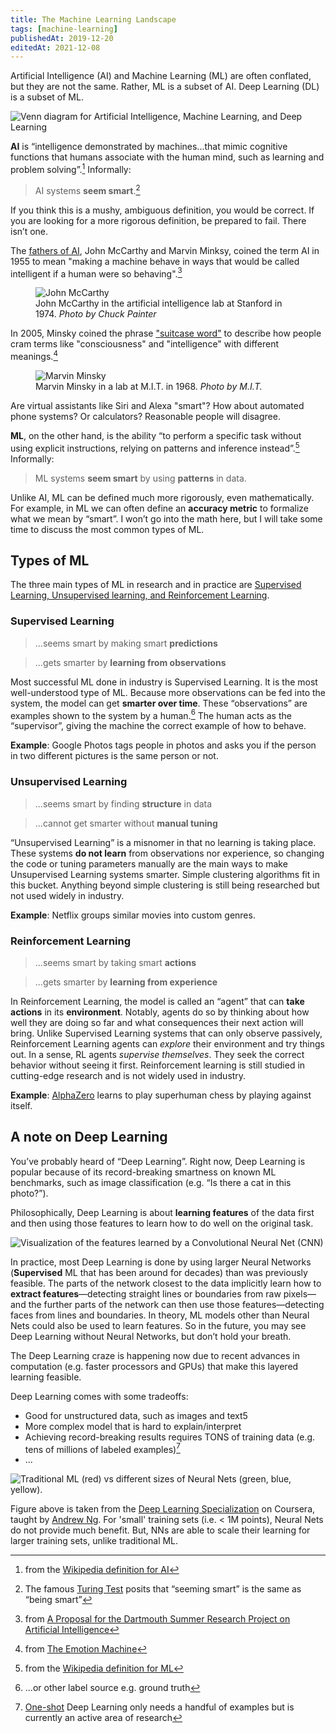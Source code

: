 ```yaml
---
title: The Machine Learning Landscape
tags: [machine-learning]
publishedAt: 2019-12-20
editedAt: 2021-12-08
---
```


Artificial Intelligence (AI) and Machine Learning (ML) are often conflated, but they are not the same. Rather, ML is a subset of AI. Deep Learning (DL) is a subset of ML.

![Venn diagram for Artificial Intelligence, Machine Learning, and Deep Learning](images/artificial-intelligence.png)

**AI** is “intelligence demonstrated by machines...that mimic cognitive functions that humans associate with the human mind, such as learning and problem solving”.[^1]
Informally:

> AI systems **seem smart**.[^2]

[^1]: from the [Wikipedia definition for AI](https://en.wikipedia.org/wiki/Artificial_intelligence)
[^2]: The famous [Turing Test](https://en.wikipedia.org/wiki/Turing_test) posits that “seeming smart” is the same as “being smart”

If you think this is a mushy, ambiguous definition, you would be correct.
If you are looking for a more rigorous definition, be prepared to fail.
There isn’t one.

The [fathers of AI](<https://en.wikipedia.org/wiki/John_McCarthy_(computer_scientist)#Contributions_in_computer_science>), John McCarthy and Marvin Minksy, coined the term AI in 1955 to mean "making a machine behave in ways that would be called intelligent if a human were so behaving".[^3]

[^3]: from [A Proposal for the Dartmouth Summer Research Project on Artificial Intelligence](http://www-formal.stanford.edu/jmc/history/dartmouth/dartmouth.html)

<figure>
  <img src="./images/john-mccarthy.jpg" alt="John McCarthy">
  <figcaption>
    <span>John McCarthy in the artificial intelligence lab at Stanford in 1974.</span>
    <i>Photo by Chuck Painter</i>
  </figcaption>
</figure>

In 2005, Minsky coined the phrase ["suitcase word"](https://alexvermeer.com/unpacking-suitcase-words/) to describe how people cram terms like "consciousness" and "intelligence" with different meanings.[^4]
[^4]: from [The Emotion Machine](https://web.media.mit.edu/~minsky/eb4.html)

<figure>
  <img src="./images/marvin-minsky.jpg" alt="Marvin Minsky">
  <figcaption>
    <span>Marvin Minsky in a lab at M.I.T. in 1968.</span>
    <i>Photo by M.I.T.</i>
  </figcaption>
</figure>

Are virtual assistants like Siri and Alexa "smart"?
How about automated phone systems?
Or calculators?
Reasonable people will disagree.

**ML**, on the other hand, is the ability “to perform a specific task without using explicit instructions, relying on patterns and inference instead”.[^5]
Informally:

> ML systems **seem smart** by using **patterns** in data.

[^5]: from the [Wikipedia definition for ML](https://en.wikipedia.org/wiki/Machine_learning)

Unlike AI, ML can be defined much more rigorously, even mathematically. For example, in ML we can often define an **accuracy metric** to formalize what we mean by “smart”. I won’t go into the math here, but I will take some time to discuss the most common types of ML.

## Types of ML

The three main types of ML in research and in practice are [Supervised Learning, Unsupervised learning, and Reinforcement Learning](https://en.wikipedia.org/wiki/Machine_learning#Types_of_learning_algorithms).

### Supervised Learning

> ...seems smart by making smart **predictions**

> ...gets smarter by **learning from observations**

Most successful ML done in industry is Supervised Learning.
It is the most well-understood type of ML.
Because more observations can be fed into the system, the model can get **smarter over time**.
These “observations” are examples shown to the system by a human.[^6]
The human acts as the “supervisor”, giving the machine the correct example of how to behave.
[^6]: ...or other label source e.g. ground truth

**Example**: Google Photos tags people in photos and asks you if the person in two different pictures is the same person or not.

### Unsupervised Learning

> ...seems smart by finding **structure** in data

> ...cannot get smarter without **manual tuning**

“Unsupervised Learning” is a misnomer in that no learning is taking place.
These systems **do not learn** from observations nor experience, so changing the code or tuning parameters manually are the main ways to make Unsupervised Learning systems smarter.
Simple clustering algorithms fit in this bucket.
Anything beyond simple clustering is still being researched but not used widely in industry.

**Example**: Netflix groups similar movies into custom genres.

### Reinforcement Learning

> ...seems smart by taking smart **actions**

> ...gets smarter by **learning from experience**

In Reinforcement Learning, the model is called an “agent” that can **take actions** in its **environment**.
Notably, agents do so by thinking about how well they are doing so far and what consequences their next action will bring.
Unlike Supervised Learning systems that can only observe passively, Reinforcement Learning agents can _explore_ their environment and try things out.
In a sense, RL agents _supervise themselves_.
They seek the correct behavior without seeing it first.
Reinforcement learning is still studied in cutting-edge research and is not widely used in industry.

**Example**: [AlphaZero](https://deepmind.com/blog/article/alphazero-shedding-new-light-grand-games-chess-shogi-and-go) learns to play superhuman chess by playing against itself.

## A note on Deep Learning

You’ve probably heard of “Deep Learning”. Right now, Deep Learning is popular because of its record-breaking smartness on known ML benchmarks, such as image classification (e.g. “Is there a cat in this photo?”).

Philosophically, Deep Learning is about **learning features** of the data first and then using those features to learn how to do well on the original task.

![Visualization of the features learned by a Convolutional Neural Net (CNN)](images/learning-features.jpg)

In practice, most Deep Learning is done by using larger Neural Networks (**Supervised** ML that has been around for decades) than was previously feasible.
The parts of the network closest to the data implicitly learn how to **extract features**—detecting straight lines or boundaries from raw pixels—and the further parts of the network can then use those features—detecting faces from lines and boundaries.
In theory, ML models other than Neural Nets could also be used to learn features.
So in the future, you may see Deep Learning without Neural Networks, but don’t hold your breath.

The Deep Learning craze is happening now due to recent advances in computation (e.g. faster processors and GPUs) that make this layered learning feasible.

Deep Learning comes with some tradeoffs:

- Good for unstructured data, such as images and text5
- More complex model that is hard to explain/interpret
- Achieving record-breaking results requires TONS of training data (e.g. tens of millions of labeled examples)[^7]
- ...

![Traditional ML (red) vs different sizes of Neural Nets (green, blue, yellow).](images/andrew-ng-graph.png)

Figure above is taken from the [Deep Learning Specialization](https://www.coursera.org/specializations/deep-learning) on Coursera, taught by [Andrew Ng](https://en.wikipedia.org/wiki/Andrew_Ng).
For 'small' training sets (i.e. < 1M points), Neural Nets do not provide much benefit.
But, NNs are able to scale their learning for larger training sets, unlike traditional ML.

[^7]: [One-shot](https://en.wikipedia.org/wiki/One-shot_learning) Deep Learning only needs a handful of examples but is currently an active area of research
